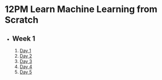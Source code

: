 # 12PM Learn Machine Learning from Scratch

- ## Week 1

   1. [Day 1](https://www.facebook.com/iCodeguru/videos/2096665867353116)
   2. [Day 2](https://www.facebook.com/iCodeguru/videos/1725903597895190)
   3. [Day 3](https://www.facebook.com/iCodeguru/videos/1367464303871989)
   4. [Day 4](https://www.facebook.com/iCodeguru/videos/1329119877596709)
   5. [Day 5](https://www.facebook.com/iCodeguru/videos/1063603111454080)

<!-- - ## Week

   1. [Day 1]()
   2. [Day 2]()
   3. [Day 3]()
   4. [Day 4]()
   5. [Day 5]() -->